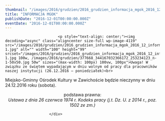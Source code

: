 ```yaml
---
thumbnail: "/images/2016/grudzien/2016_grudzien_informacja_mgok_2016_12_informacja_mgok_377668_344167032366172_253234123_n-1.jpg"
title: "INFORMACJA MGOK"
publishDate: "2016-12-01T00:00:00.000Z"
eventDate: "2016-12-01T00:00:00.000Z"
---
```


<div class="entry-content">
							
							<p style="text-align: center;"><img decoding="async" class="aligncenter size-full wp-image-4119" src="/images/2016/grudzien/2016_grudzien_informacja_mgok_2016_12_informacja_mgok_377668_344167032366172_253234123_n-1.jpg" alt="" width="100" height="99" srcset="/images/2016/grudzien/2016_grudzien_informacja_mgok_2016_12_informacja_mgok_377668_344167032366172_253234123_n-1.jpg 100w, /images/2016/grudzien/377668_344167032366172_253234123_n-1-50x50.jpg 50w" sizes="(max-width: 100px) 100vw, 100px">Uwaga! W związku ze świętem wypadającym w dniu wolnym od pracy dla pracowników naszej instytucji (26.12.2016 – poniedziałek)<br>
Miejsko-Gminny Ośrodek Kultury w Zawichoście będzie nieczynny w dniu 24.12.2016 roku (sobota).</p>
<p style="text-align: center;">podstawa prawna:<br>
<em>Ustawa z dnia 26 czerwca 1974 r. Kodeks pracy (j.t. Dz. U. z 2014 r., poz. 1502 ze zm.)</em></p>
						
						</div>
